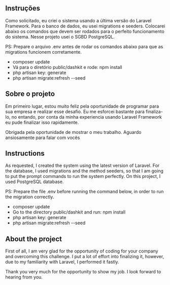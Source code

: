 ## Instruções

Como solicitado, eu criei o sistema usando a última versão do Laravel Framework. Para o banco de dados, eu usei migrations e seeders. Colocarei abaixo os comandos que devem ser rodados para o perfeito funcionamento do sistema. Nesse projeto usei o SGBD PostgreSQL.

PS: Prepare o arquivo .env antes de rodar os comandos abaixo para que as migrations funcionem corretamente.

- composer update
- Vá para o diretório public/dashkit e rode: npm install
- php artisan key: generate
- php artisan migrate:refresh --seed


## Sobre o projeto

Em primeiro lugar, estou muito feliz pela oportunidade de programar para sua empresa e realizar esse desafio. Eu me esforcei bastante para finaliza-lo, no entando, por conta da minha experiencia usando Laravel Framework eu pude finalizar isso rapidamente.

Obrigada pela oportunidade de mostrar o meu trabalho. Aguardo ansiosamente para falar com vocês

## Instructions

As requested, I created the system using the latest version of Laravel. For the database, I used migrations and the method seeders,  so that I am going to put the prompt commands to run the system perfectly.
On this project, I used PostgreSQL database.

PS: Prepare the file .env before running the command below, in order to run the migration correctly.

- composer update
- Go to the directory public/dashkit and run: npm install
- php artisan key: generate
- php artisan migrate:refresh --seed


## About the project

First of all, I am very glad for the opportunity of coding for your company and overcoming this challenge. I put a lot of effort into finalizing it, however, due to my familiarity with Laravel, I performed it fastly.

Thank you very much for the opportunity to show my job. I look forward to hearing from you.

